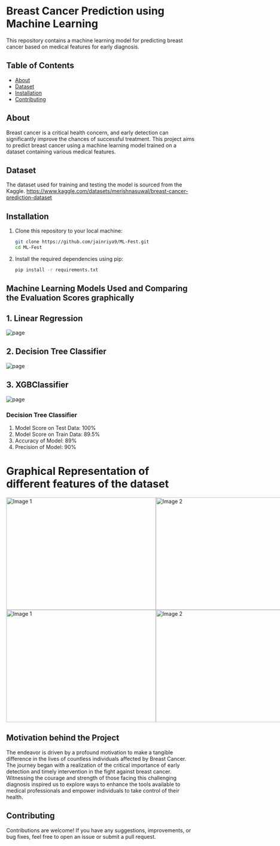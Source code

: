 # Breast Cancer Prediction using Machine Learning
This repository contains a machine learning model for predicting breast cancer based on medical features for early diagnosis. 

## Table of Contents

- [About](#about)
- [Dataset](#dataset)
- [Installation](#installation)
- [Contributing](#contributing)

## About

Breast cancer is a critical health concern, and early detection can significantly improve the chances of successful treatment. This project aims to predict breast cancer using a machine learning model trained on a dataset containing various medical features.

## Dataset

The dataset used for training and testing the model is sourced from the Kaggle.
https://www.kaggle.com/datasets/merishnasuwal/breast-cancer-prediction-dataset

## Installation

1. Clone this repository to your local machine:

   ```bash
   git clone https://github.com/jainriya9/ML-Fest.git
   cd ML-Fest

2. Install the required dependencies using pip:

   ```bash
   pip install -r requirements.txt


## Machine Learning Models Used and Comparing the Evaluation Scores graphically
<h2> 1. Linear Regression </h2> 

![page](https://github.com/jainriya9/Breast_Cancer-23/blob/main/mlbreastcancer/lrscore.png?raw=true)


<h2>2. Decision Tree Classifier </h2> 

![page](https://github.com/jainriya9/Breast_Cancer-23/blob/main/mlbreastcancer/dtcm.png?raw=true)

<h2>3. XGBClassifier </h2> 

![page](https://github.com/jainriya9/Breast_Cancer-23/blob/main/mlbreastcancer/xgb.png?raw=true)


<h3> Decision Tree Classifier </h3>

1. Model Score on Test Data: 100%
2. Model Score on Train Data: 89.5%
3. Accuracy of Model: 89%
4. Precision of Model: 90%


# Graphical Representation of different features of the dataset

<div style="display: flex; justify-content: space-between;">
  <img src="mlbreastcancer/ss1.png" alt="Image 1" width="400" height="300">
  <img src="mlbreastcancer/ss2.png" alt="Image 2" width="400" height="300">
</div>
<div style="display: flex; justify-content: space-between;">
  <img src="mlbreastcancer/ss3.png" alt="Image 1" width="400" height="300">
  <img src="mlbreastcancer/ss4.png" alt="Image 2" width="400" height="300">
</div>


## Motivation behind the Project
The endeavor is driven by a profound motivation to make a tangible difference in the lives of countless individuals affected by Breast Cancer.
The journey began with a realization of the critical importance of early detection and timely intervention in the fight against breast cancer. Witnessing the courage and strength of those facing this challenging diagnosis inspired us to explore ways to enhance the tools available to medical professionals and empower individuals to take control of their health.



## Contributing
Contributions are welcome! If you have any suggestions, improvements, or bug fixes, feel free to open an issue or submit a pull request.

 
